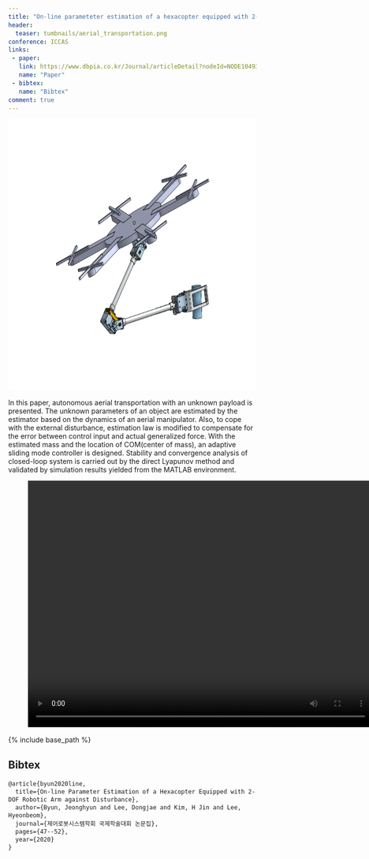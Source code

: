 ```yaml
---
title: "On-line parameteter estimation of a hexacopter equipped with 2-DOF robotic arm against disturbance "
header:
  teaser: tumbnails/aerial_transportation.png
conference: ICCAS
links: 
 - paper: 
   link: https://www.dbpia.co.kr/Journal/articleDetail?nodeId=NODE10493500
   name: "Paper"
 - bibtex:
   name: "Bibtex"
comment: true
---
```


<center><img src="/images/tumbnails/aerial_transportation.png" width="550" height="550"></center>

In this paper, autonomous aerial transportation with an unknown payload is presented. The unknown parameters of an object are estimated by the estimator based on the dynamics of an aerial manipulator. Also, to cope with the external disturbance, estimation law is modified to compensate for the error between control input and actual generalized force. With the estimated mass and the location of COM(center of mass), an adaptive sliding mode controller is designed. Stability and convergence analysis of closed-loop system is carried out by the direct Lyapunov method and validated by simulation results yielded from the MATLAB environment.

<center><figure class="video_container">
  <video width = "700" height="500" controls="true" allowfullscreen="true" poster="">
    <source src="/videos/295.mp4" type="video/mp4">
  </video>
</figure></center>

{% include base_path %}

## Bibtex <a id="bibtex"></a>
```
@article{byun2020line,
  title={On-line Parameter Estimation of a Hexacopter Equipped with 2-DOF Robotic Arm against Disturbance},
  author={Byun, Jeonghyun and Lee, Dongjae and Kim, H Jin and Lee, Hyeonbeom},
  journal={제어로봇시스템학회 국제학술대회 논문집},
  pages={47--52},
  year={2020}
}
```
